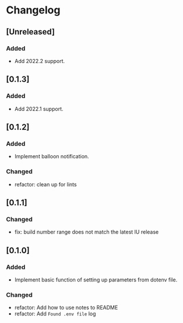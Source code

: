 
<!-- Keep a Changelog guide -> https://keepachangelog.com -->

# Changelog

## [Unreleased]

### Added

- Add 2022.2 support. 

## [0.1.3]

### Added

- Add 2022.1 support. 

## [0.1.2]

### Added

- Implement balloon notification.

### Changed

- refactor: clean up for lints


## [0.1.1]

### Changed

- fix: build number range does not match the latest IU release

## [0.1.0]

### Added

- Implement basic function of setting up parameters from dotenv file.

### Changed

- refactor: Add how to use notes to README
- refactor: Add `Found .env file` log
